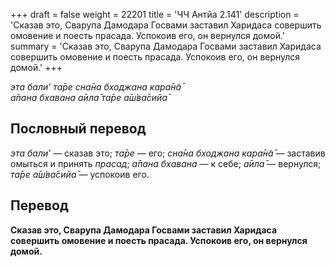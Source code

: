 +++
draft = false
weight = 22201
title = 'ЧЧ Антйа 2.141'
description = 'Сказав это, Сварупа Дамодара Госвами заставил Харидаса совершить омовение и поесть прасада. Успокоив его, он вернулся домой.'
summary = 'Сказав это, Сварупа Дамодара Госвами заставил Харидаса совершить омовение и поесть прасада. Успокоив его, он вернулся домой.'
+++

_эта бали’ та̄ре сна̄на бходжана кара̄н̃а̄  
а̄пана бхавана а̄ила̄ та̄ре а̄ш́ва̄сийа̄_

## Пословный перевод

_эта_ _бали’_ — сказав это; _та̄ре_ — его; _сна̄на_ _бходжана_ _кара̄н̃а̄_ — заставив омыться и принять _прасад_; _а̄пана_ _бхавана_ — к себе; _а̄ила̄_ — вернулся; _та̄ре_ _а̄ш́ва̄сийа̄_ — успокоив его.

## Перевод

**Сказав это, Сварупа Дамодара Госвами заставил Харидаса совершить омовение и поесть прасада. Успокоив его, он вернулся домой.**
